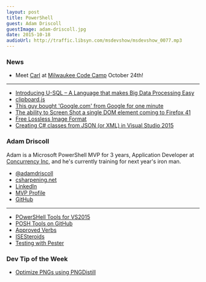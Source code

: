 ```yaml
---
layout: post
title: PowerShell
guest: Adam Driscoll
guestImage: adam-driscoll.jpg
date: 2015-10-18
audioUrl: http://traffic.libsyn.com/msdevshow/msdevshow_0077.mp3
---
```


### News

 - Meet [Carl](http://www.milwaukeecodecamp.com/Speaker/Details/8294b6f0-422b-4ffb-b919-b9ea8af1464a) at [Milwaukee Code Camp](http://www.milwaukeecodecamp.com/) October 24th!

-------------------------------------------

 - [Introducing U-SQL – A Language that makes Big Data Processing Easy](http://blogs.msdn.com/b/visualstudio/archive/2015/09/28/introducing-u-sql.aspx)
 - [clipboard.js](https://github.com/zenorocha/clipboard.js)
 - [This guy bought 'Google.com' from Google for one minute](http://finance.yahoo.com/news/guy-bought-google-com-google-230510405.html)
 - [The ability to Screen Shot a single DOM element coming to Firefox 41](https://hacks.mozilla.org/2015/09/trainspotting-firefox-41/)
 - [Free Lossless Image Format](http://flif.info/)
 - [Creating C\# classes from JSON (or XML) in Visual Studio 2015](http://visuallylocated.com/post/2015/10/05/Creating-C-classes-from-JSON-(or-XML)-in-Visual-Studio-2015.aspx)
 
### Adam Driscoll 

Adam is a Microsoft PowerShell MVP for 3 years, Application Developer at [Concurrency Inc](http://concurrency.com), and he's currently training for next year's iron man.

 - [@adamdriscoll](https://twitter.com/adamdriscoll)
 - [csharpening.net](http://csharpening.net/)
 - [LinkedIn](https://www.linkedin.com/in/adamrdriscoll)
 - [MVP Profile](https://mvp.microsoft.com/en-us/PublicProfile/4040089)
 - [GitHub](https://github.com/adamdriscoll)

-------------------------------------------

 - [POwerSHell Tools for VS2015](https://visualstudiogallery.msdn.microsoft.com/c9eb3ba8-0c59-4944-9a62-6eee37294597)
 - [POSH Tools on GitHub](https://github.com/adamdriscoll/poshtools)
 - [Approved Verbs](https://technet.microsoft.com/en-us/library/ms714428.aspx)
 - [ISESteroids](http://www.powertheshell.com/isesteroids/)
 - [Testing with Pester](https://github.com/pester/Pester)
 
### Dev Tip of the Week

 - [Optimize PNGs using PNGDistill](http://textslashplain.com/2015/06/16/optimize-pngs-with-pngdistill/)